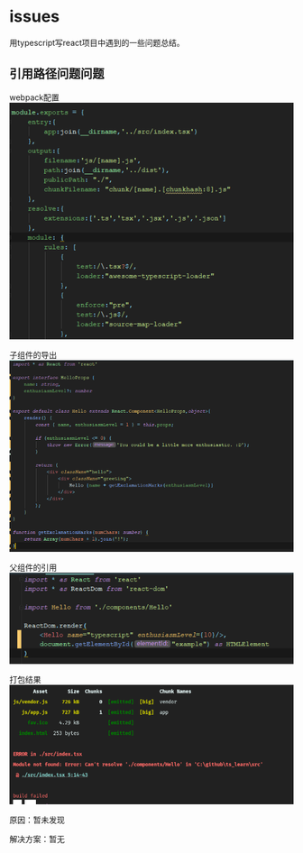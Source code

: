 # issues

用typescript写react项目中遇到的一些问题总结。

## 引用路径问题问题

webpack配置
![webpack配置](issues/path-issue/webpack.jpg)

子组件的导出
![组件的导出](issues/path-issue/export.jpg)

父组件的引用
![父组件引用](issues/path-issue/import.jpg)

打包结果
![打包结果](issues/path-issue/build-result.jpg)

原因：暂未发现

解决方案：暂无


